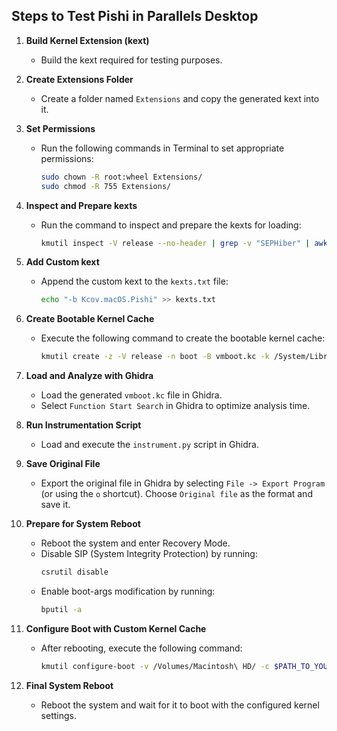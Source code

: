 
## Steps to Test Pishi in Parallels Desktop
1. **Build Kernel Extension (kext)**
   - Build the kext required for testing purposes.

2. **Create Extensions Folder**
   - Create a folder named `Extensions` and copy the generated kext into it.

3. **Set Permissions**
   - Run the following commands in Terminal to set appropriate permissions:
     ```bash
     sudo chown -R root:wheel Extensions/
     sudo chmod -R 755 Extensions/
     ```

4. **Inspect and Prepare kexts**
   - Run the command to inspect and prepare the kexts for loading:
     ```bash
     kmutil inspect -V release --no-header | grep -v "SEPHiber" | awk '{print " -b "$1; }' > kexts.txt
     ```

5. **Add Custom kext**
   - Append the custom kext to the `kexts.txt` file:
     ```bash
     echo "-b Kcov.macOS.Pishi" >> kexts.txt
     ```

6. **Create Bootable Kernel Cache**
   - Execute the following command to create the bootable kernel cache:
     ```bash
     kmutil create -z -V release -n boot -B vmboot.kc -k /System/Library/kernels/kernel.release.vmapple -r Extensions/ -x $(cat kexts.txt)
     ```

7. **Load and Analyze with Ghidra**
   - Load the generated `vmboot.kc` file in Ghidra.
   - Select `Function Start Search` in Ghidra to optimize analysis time.

8. **Run Instrumentation Script**
   - Load and execute the `instrument.py` script in Ghidra.

9. **Save Original File**
   - Export the original file in Ghidra by selecting `File -> Export Program` (or using the `o` shortcut). Choose `Original file` as the format and save it.

10. **Prepare for System Reboot**
    - Reboot the system and enter Recovery Mode.
    - Disable SIP (System Integrity Protection) by running:
      ```bash
      csrutil disable
      ```
    - Enable boot-args modification by running:
      ```bash
      bputil -a
      ```

11. **Configure Boot with Custom Kernel Cache**
    - After rebooting, execute the following command:
      ```bash
      kmutil configure-boot -v /Volumes/Macintosh\ HD/ -c $PATH_TO_YOUR_saved_kc_file_in_ghidra
      ```

12. **Final System Reboot**
    - Reboot the system and wait for it to boot with the configured kernel settings.

